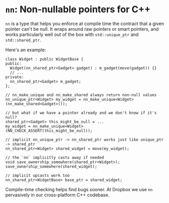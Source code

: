 # `nn`: Non-nullable pointers for C++

`nn` is a type that helps you enforce at compile time the contract that a given pointer
can't be null. It wraps around raw pointers or smart pointers, and works particularly
well out of the box with `std::unique_ptr` and `std::shared_ptr`.

Here's an example:

    class Widget : public WidgetBase {
    public:
      Widget(nn_shared_ptr<Gadget> gadget) : m_gadget(move(gadget)) {}
      // ...
    private:
      nn_shared_ptr<Gadget> m_gadget;
    };

    // nn_make_unique and nn_make_shared always return non-null values
    nn_unique_ptr<Widget> my_widget = nn_make_unique<Widget>(nn_make_shared<Gadget>());

    // but what if we have a pointer already and we don't know if it's null?
    shared_ptr<Gadget> this_might_be_null = ...
    my_widget = nn_make_unique<Widget>(NN_CHECK_ASSERT(this_might_be_null));

    // implicit nn_unique_ptr -> nn_shared_ptr works just like unique_ptr -> shared_ptr
    nn_shared_ptr<Widget> shared_widget = move(my_widget);

    // the `nn` implicitly casts away if needed
    void save_ownership_somewhere(shared_ptr<Widget>);
    save_ownership_somewhere(shared_widget);

    // implicit upcasts work too
    nn_shared_ptr<WidgetBase> base_ptr = shared_widget;

Compile-time checking helps find bugs sooner. At Dropbox we use `nn` pervasively in our
cross-platform C++ codebase.
